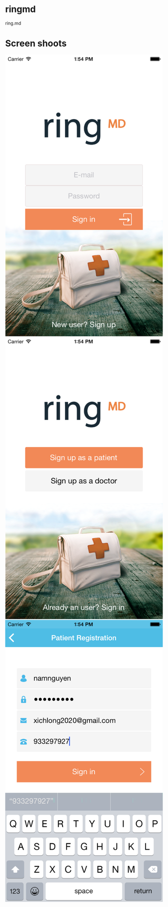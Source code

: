 # ringmd
ring.md
# Screen shoots
![Alt text](https://github.com/nhnam/ringmd/blob/master/screenshoot1.png)
![Alt text](https://github.com/nhnam/ringmd/blob/master/screenshoot2.png) 
![Alt text](https://github.com/nhnam/ringmd/blob/master/screenshoot3.png)
